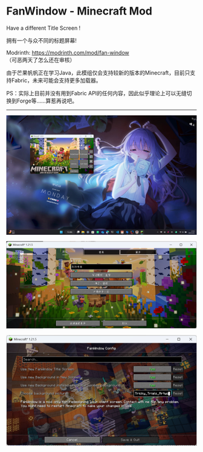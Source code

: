 # FanWindow - Minecraft Mod

Have a different Title Screen !

拥有一个与众不同的标题屏幕!

Modrinth: <https://modrinth.com/mod/fan-window>（可恶两天了怎么还在审核）

由于芒果帆帆正在学习Java，此模组仅会支持较新的版本的Minecraft，目前只支持Fabric，未来可能会支持更多加载器。

PS：实际上目前并没有用到Fabric API的任何内容，因此似乎理论上可以无缝切换到Forge等……算惹再说吧。

---

![New Title Screen](/res/New%20Title%20Screen.png)

![New Background](/res/New%20Background.png)

![FanWindow Config](/res/FanWindow%20Config.png)
